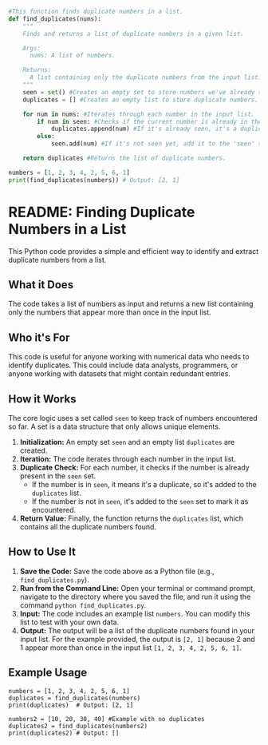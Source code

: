 ```python
#This function finds duplicate numbers in a list.
def find_duplicates(nums):
    """
    Finds and returns a list of duplicate numbers in a given list.

    Args:
      nums: A list of numbers.

    Returns:
      A list containing only the duplicate numbers from the input list.  Returns an empty list if no duplicates are found.
    """
    seen = set() #Creates an empty set to store numbers we've already seen.  Sets are efficient for checking membership.
    duplicates = [] #Creates an empty list to store duplicate numbers.

    for num in nums: #Iterates through each number in the input list.
        if num in seen: #Checks if the current number is already in the 'seen' set.
            duplicates.append(num) #If it's already seen, it's a duplicate, so add it to the 'duplicates' list.
        else:
            seen.add(num) #If it's not seen yet, add it to the 'seen' set.

    return duplicates #Returns the list of duplicate numbers.

numbers = [1, 2, 3, 4, 2, 5, 6, 1]
print(find_duplicates(numbers)) # Output: [2, 1]

```

# README: Finding Duplicate Numbers in a List

This Python code provides a simple and efficient way to identify and extract duplicate numbers from a list.

## What it Does

The code takes a list of numbers as input and returns a new list containing only the numbers that appear more than once in the input list.

## Who it's For

This code is useful for anyone working with numerical data who needs to identify duplicates. This could include data analysts, programmers, or anyone working with datasets that might contain redundant entries.


## How it Works

The core logic uses a set called `seen` to keep track of numbers encountered so far.  A set is a data structure that only allows unique elements.

1. **Initialization:** An empty set `seen` and an empty list `duplicates` are created.
2. **Iteration:** The code iterates through each number in the input list.
3. **Duplicate Check:** For each number, it checks if the number is already present in the `seen` set.
   - If the number is in `seen`, it means it's a duplicate, so it's added to the `duplicates` list.
   - If the number is not in `seen`, it's added to the `seen` set to mark it as encountered.
4. **Return Value:** Finally, the function returns the `duplicates` list, which contains all the duplicate numbers found.


## How to Use It

1. **Save the Code:** Save the code above as a Python file (e.g., `find_duplicates.py`).
2. **Run from the Command Line:** Open your terminal or command prompt, navigate to the directory where you saved the file, and run it using the command `python find_duplicates.py`.
3. **Input:** The code includes an example list `numbers`. You can modify this list to test with your own data.
4. **Output:** The output will be a list of the duplicate numbers found in your input list.  For the example provided, the output is `[2, 1]` because 2 and 1 appear more than once in the input list `[1, 2, 3, 4, 2, 5, 6, 1]`.


## Example Usage

```
numbers = [1, 2, 3, 4, 2, 5, 6, 1]
duplicates = find_duplicates(numbers)
print(duplicates)  # Output: [2, 1]

numbers2 = [10, 20, 30, 40] #Example with no duplicates
duplicates2 = find_duplicates(numbers2)
print(duplicates2) # Output: []

```